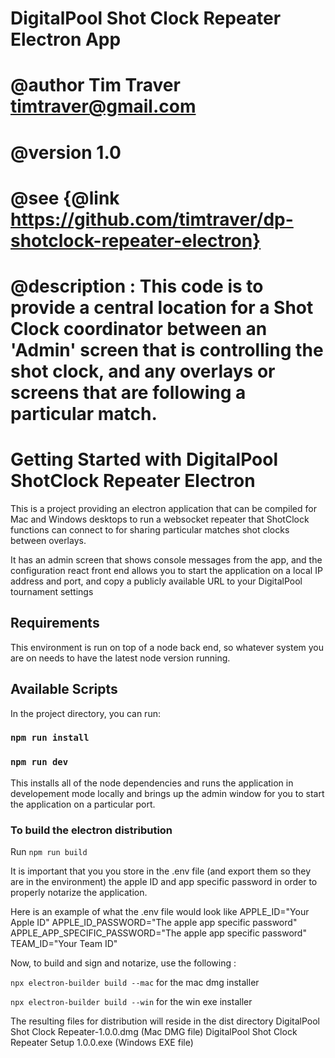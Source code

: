 # DigitalPool Shot Clock Repeater Electron App
# @author Tim Traver <timtraver@gmail.com>
# @version 1.0
# @see {@link https://github.com/timtraver/dp-shotclock-repeater-electron}
# @description : This code is to provide a central location for a Shot Clock coordinator between an 'Admin' screen that is controlling the shot clock, and any overlays or screens that are following a particular match.
 
# Getting Started with DigitalPool ShotClock Repeater Electron

This is a project providing an electron application that can be compiled for Mac and Windows desktops to run a websocket repeater that ShotClock functions can connect to for sharing particular matches shot clocks between overlays.

It has an admin screen that shows console messages from the app, and the configuration react front end allows you to start the application on a local IP address and port, and copy a publicly available URL to your DigitalPool tournament settings

## Requirements
This environment is run on top of a node back end, so whatever system you are on needs to have the latest node version running.

## Available Scripts

In the project directory, you can run:

### `npm run install` 
### `npm run dev` 

This installs all of the node dependencies and runs the application in developement mode locally and brings up the admin window for you to start the application on a particular port.

### To build the electron distribution

Run `npm run build`

It is important that you you store in the .env file (and export them so they are in the environment) the apple ID and app specific password in order to properly notarize the application.

Here is an example of what the .env file would look like
APPLE_ID="Your Apple ID"
APPLE_ID_PASSWORD="The apple app specific password"
APPLE_APP_SPECIFIC_PASSWORD="The apple app specific password"
TEAM_ID="Your Team ID"

Now, to build and sign and notarize, use the following :

`npx electron-builder build --mac` for the mac dmg installer

`npx electron-builder build --win` for the win exe installer

The resulting files for distribution will reside in the dist directory
DigitalPool Shot Clock Repeater-1.0.0.dmg (Mac DMG file)
DigitalPool Shot Clock Repeater Setup 1.0.0.exe (Windows EXE file)



